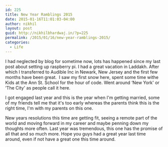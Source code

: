 ```yaml
---
id: 225
title: New Year Ramblings 2015
date: 2015-01-16T11:01:03-04:00
author: nikhil
layout: post
guid: http://nikhilbhardwaj.in/?p=225
permalink: /2015/01/16/new-year-ramblings-2015/
categories:
  - Life
---
```

I had neglected by blog for sometime now, lots has happened since my last post about setting up raspberry pi. I had a great vacation in Laddakh. After which I transferred to Audible Inc in Newark, New Jersey and the first few months have been great.  I saw my first snow here, spent some time withe Kids at the Ann St. School for the hour of code. Went around &#8216;New York' or &#8216;The City' as people call it here.

I got engaged last year and this is the year when I'm getting married, some of my friends tell me that it's too early whereas the parents think this is the right time, I'm with my parents on this one.

New years resolutions this time are getting fit, seeing a remote part of the world and moving forward in my career and maybe penning down my thoughts more often. Last year was tremendous, this one has the promise of all that and so much more. Hope you guys had a great year last time around, even if not have a great one this time around.
